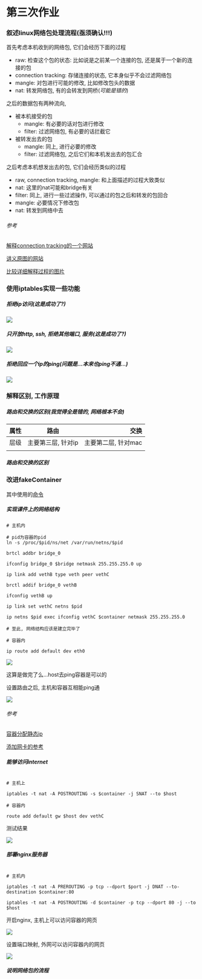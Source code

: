# 第三次作业

### 叙述linux网络包处理流程(__亟须确认!!!__)

首先考虑本机收到的网络包, 它们会经历下面的过程

 - raw: 检查这个包的状态: 比如说是之前某一个连接的包, 还是属于一个新的连接的包
 - connection tracking: 存储连接的状态, 它本身似乎不会过滤网络包
 - mangle: 对包进行可能的修改, 比如修改包头的数据
 - nat: 转发网络包, 有的会转发到网桥(_可能是错的_)

之后的数据包有两种流向,

 - 被本机接受的包
    - mangle: 有必要的话对包进行修改
    - filter: 过滤网络包, 有必要的话拦截它
 - 被转发出去的包
    - mangle: 同上, 进行必要的修改
    - filter: 过滤网络包, 之后它们和本机发出去的包汇合

之后考虑本机想发出去的包, 它们会经历类似的过程

 - raw, connection tracking, mangle: 和上面描述的过程大致类似
 - nat: 这里的nat可能和bridge有关
 - filter: 同上, 进行一些过滤操作, 可以通过的包之后和转发的包回合
 - mangle: 必要情况下修改包
 - nat: 转发到网络中去


###### 参考

 [解释connection tracking的一个网站](http://wiki.netfilter.org/pablo/docs/login.pdf)

 [讲义原图的网站](https://www.booleanworld.com/depth-guide-iptables-linux-firewall/)

 [比较详细解释过程的图片](https://mikrotik.com/testdocs/ros/2.9/img/packet_flow31.jpg)


### 使用iptables实现一些功能

##### 拒绝ip访问(_这是成功了?_)

![](./pic/iptable_reject_ip.png)

##### 只开放http, ssh, 拒绝其他端口, 服务(_这是成功了?_)

![](./pic/iptable_reject_but_ssh_http.png)

##### 拒绝回应一个ip的ping(_问题是...本来也ping不通..._)

![](./pic/iptable_reject_ping.png)


### 解释区别, 工作原理

##### 路由和交换的区别(_我觉得全是错的, 网络根本不会_)

| 属性 | 路由 | 交换 |
| - | :-: | -: |
| 层级 | 主要第三层, 针对ip | 主要第二层, 针对mac |
|  |  |  |

##### 路由和交换的区别


### 改进fakeContainer

其中使用的[命令](./src/script.sh)

##### 实现课件上的网络结构

```shell
# 主机内

# pid为容器的pid
ln -s /proc/$pid/ns/net /var/run/netns/$pid

brtcl addbr bridge_0

ifconfig bridge_0 $bridge netmask 255.255.255.0 up

ip link add vethB type veth peer vethC

brctl addif bridge_0 vethB

ifconfig vethB up

ip link set vethC netns $pid

ip netns $pid exec ifconfig vethC $container netmask 255.255.255.0

# 至此, 网络结构应该是建立完毕了

# 容器内

ip route add default dev eth0

```

![](./pic/network_config.png)

这算是做完了么...host去ping容器是可以的

设置路由之后, 主机和容器互相能ping通

![](./pic/network_ping_test.png)


###### 参考

[容器分配静态ip](https://www.cnblogs.com/mosmith/p/5372326.html)

[添加网卡的参考](https://cloud.tencent.com/developer/article/1044329)

##### 能够访问internet

```shell

# 主机上

iptables -t nat -A POSTROUTING -s $container -j SNAT --to $host

# 容器内

route add default gw $host dev vethC
```

测试结果

![](./pic/network_ping_public_test.png)

##### 部署nginx服务器

```shell

# 主机内

iptables -t nat -A PREROUTING -p tcp --dport $port -j DNAT --to-destination $container:80

iptables -t nat -A POSTROUTING -d $container -p tcp --dport 80 -j --to $host
```

开启nginx, 主机上可以访问容器的网页

![](./pic/network_local_test.png)

设置端口映射, 外网可以访问容器内的网页

![](./pic/network_public_test.png)

##### 说明网络包的流程
